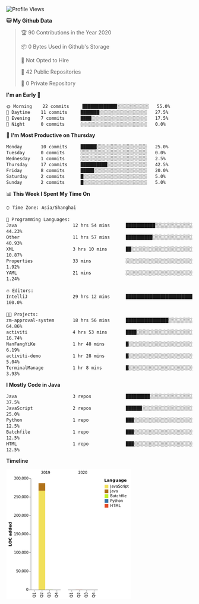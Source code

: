 <!--START_SECTION:waka-->
![Profile Views](http://img.shields.io/badge/Profile%20Views-0-blue)

**🐱 My Github Data** 

> 🏆 90 Contributions in the Year 2020
 > 
> 📦 0 Bytes Used in Github's Storage 
 > 
> 🚫 Not Opted to Hire
 > 
> 📜 42 Public Repositories
 > 
> 🔑 0 Private Repository 
 > 
**I'm an Early 🐤** 

```text
🌞 Morning    22 commits     █████████████░░░░░░░░░░░░   55.0% 
🌆 Daytime    11 commits     ███████░░░░░░░░░░░░░░░░░░   27.5% 
🌃 Evening    7 commits      ████░░░░░░░░░░░░░░░░░░░░░   17.5% 
🌙 Night      0 commits      ░░░░░░░░░░░░░░░░░░░░░░░░░   0.0%

```
📅 **I'm Most Productive on Thursday** 

```text
Monday       10 commits     ██████░░░░░░░░░░░░░░░░░░░   25.0% 
Tuesday      0 commits      ░░░░░░░░░░░░░░░░░░░░░░░░░   0.0% 
Wednesday    1 commits      ░░░░░░░░░░░░░░░░░░░░░░░░░   2.5% 
Thursday     17 commits     ██████████░░░░░░░░░░░░░░░   42.5% 
Friday       8 commits      █████░░░░░░░░░░░░░░░░░░░░   20.0% 
Saturday     2 commits      █░░░░░░░░░░░░░░░░░░░░░░░░   5.0% 
Sunday       2 commits      █░░░░░░░░░░░░░░░░░░░░░░░░   5.0%

```


📊 **This Week I Spent My Time On** 

```text
⌚︎ Time Zone: Asia/Shanghai

💬 Programming Languages: 
Java                     12 hrs 54 mins      ███████████░░░░░░░░░░░░░░   44.23% 
Other                    11 hrs 57 mins      ██████████░░░░░░░░░░░░░░░   40.93% 
XML                      3 hrs 10 mins       ██░░░░░░░░░░░░░░░░░░░░░░░   10.87% 
Properties               33 mins             ░░░░░░░░░░░░░░░░░░░░░░░░░   1.92% 
YAML                     21 mins             ░░░░░░░░░░░░░░░░░░░░░░░░░   1.24%

🔥 Editors: 
IntelliJ                 29 hrs 12 mins      █████████████████████████   100.0%

🐱‍💻 Projects: 
zm-approval-system       18 hrs 56 mins      ████████████████░░░░░░░░░   64.86% 
activiti                 4 hrs 53 mins       ████░░░░░░░░░░░░░░░░░░░░░   16.74% 
NanFangYiKe              1 hr 48 mins        █░░░░░░░░░░░░░░░░░░░░░░░░   6.19% 
activiti-demo            1 hr 28 mins        █░░░░░░░░░░░░░░░░░░░░░░░░   5.04% 
TerminalManage           1 hr 8 mins         █░░░░░░░░░░░░░░░░░░░░░░░░   3.93%

```

**I Mostly Code in Java** 

```text
Java                     3 repos             █████████░░░░░░░░░░░░░░░░   37.5% 
JavaScript               2 repos             ██████░░░░░░░░░░░░░░░░░░░   25.0% 
Python                   1 repo              ███░░░░░░░░░░░░░░░░░░░░░░   12.5% 
Batchfile                1 repo              ███░░░░░░░░░░░░░░░░░░░░░░   12.5% 
HTML                     1 repo              ███░░░░░░░░░░░░░░░░░░░░░░   12.5%

```


**Timeline**

![Chart not found](https://github.com/2720851545/2720851545/blob/master/charts/bar_graph.png) 


<!--END_SECTION:waka-->
